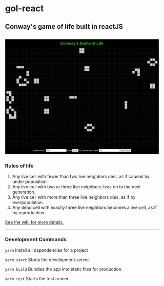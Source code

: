 # gol-react
## Conway's game of life built in reactJS
![Game Image](GoL.png "Game of life")
------------
### Rules of life
1. Any live cell with fewer than two live neighbors dies, as if caused by under population.
2. Any live cell with two or three live neighbors lives on to the next generation.
3. Any live cell with more than three live neighbors dies, as if by overpopulation.
4. Any dead cell with exactly three live neighbors becomes a live cell, as if by reproduction.

[See the wiki for more details.](https://en.wikipedia.org/wiki/Conway%27s_Game_of_Life)

-----------
### Development Commands 

`yarn`
  Install all dependencies for a project

`yarn start`
  Starts the development server.

`yarn build`
  Bundles the app into static files for production.

`yarn test`
  Starts the test runner.
